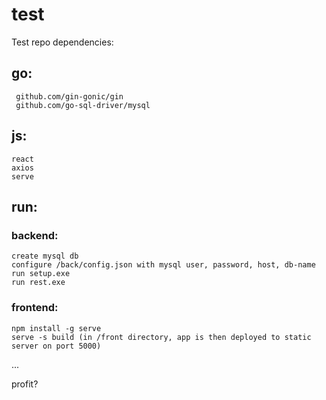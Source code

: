 # test
Test repo
dependencies:

  ## go: 
     github.com/gin-gonic/gin    
     github.com/go-sql-driver/mysql
    
  ## js:
    react    
    axios    
    serve

## run:

  ### backend:
    create mysql db
    configure /back/config.json with mysql user, password, host, db-name
    run setup.exe
    run rest.exe

  ### frontend:
    npm install -g serve
    serve -s build (in /front directory, app is then deployed to static server on port 5000)

...

profit? 
  
  
  
